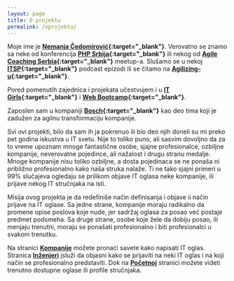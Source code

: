 ```yaml
---
layout: page
title: O projektu
permalink: /oprojektu/
---
```


Moje ime je **[Nemanja Čedomirović](https://rs.linkedin.com/in/nemanjacedomirovic){:target="_blank"}**. Verovatno se znamo sa neke od konferencija **[PHP Srbija](http://phpsrbija.rs/){:target="_blank"}** ili nekog od  **[Agile Coaching Serbia](http://www.meetup.com/Agile-Coaching-Serbia/){:target="_blank"}** meetup-a. Slušamo se u nekoj
**[ITSP](http://www.itserbiapodcast.com/){:target="_blank"}** podcast epizodi ili se čitamo na **[Agilizing-u](https://www.agilizing.us/){:target="_blank"}**.

Pored pomenutih zajednica i projekata učestvujem i u **[IT Girls](http://itgirls.rs/){:target="_blank"}** i **[Web Bootcamp](https://webbootcamp.eu/){:target="_blank"}**. 

Zaposlen sam u kompaniji **[Bosch](http://www.bosch.com/en/com/home/index.php){:target="_blank"}** kao deo tima koji je zadužen za agilnu transformaciju kompanije. 

Svi ovi projekti, bilo da sam ih ja pokrenuo ili bio deo njih doneli su mi preko pet godina iskustva u IT svetu. Nije to toliko puno, ali sasvim dovoljno da za to vreme upoznam mnoge fantastične osobe, sjajne profesionalce, ozbiljne kompanije, neverovatne pojedince, ali nažalost i drugu stranu medalje. Mnoge kompanije nisu toliko ozbiljne, a dosta pojedinaca se ne ponaša ni približno profesionalno kako naša struka nalaže.
Ti ne tako sjajni primeri u 99% slučajeva ogledaju se prilikom objave IT oglasa neke kompanije, ili prijave nekog IT stručnjaka na isti.

Misija ovog projekta je da redefiniše način definisanja i objave ii način prijave na IT oglase. Sa jedne strane, kompanije moraju radikalno da promene opise poslova koje nude, jer sadržaj oglasa za posao već postaje predmet podsmeha. Sa druge strane, osobe koje žele da dobiju posao, ili menjaju trenutni, moraju se ponašati profesionalno i biti profesionalci u svakom trenutku.


Na stranici **[Kompanije](https://cedomirovic.github.io/jekyll/kompanije/)** možete pronaći savete kako napisati IT oglas. 
Stranica **[Inženjeri](https://cedomirovic.github.io/jekyll/inzenjeri/)** jsluži da objasni kako se prijaviti na neki IT oglas i na koji način se profesionalno predstaviti. Dok na **[Početnoj](https://cedomirovic.github.io/jekyll/)** stranici možete videti trenutno dostupne oglase ili profile stručnjaka. 





























